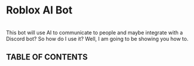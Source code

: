 # Roblox AI Bot
<br>
This bot will use AI to communicate to people and maybe integrate with a Discord bot? So how do I use it? Well, I am going to be showing you how to.

## TABLE OF CONTENTS
